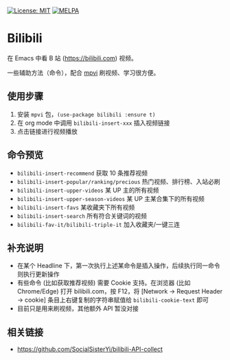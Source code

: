[![License: MIT](https://img.shields.io/badge/License-MIT-blue.svg)](https://opensource.org/licenses/MIT)
[![MELPA](https://melpa.org/packages/bilibili-badge.svg)](https://melpa.org/#/bilibili)

# Bilibili

在 Emacs 中看 B 站 (https://bilibili.com) 视频。

一些辅助方法（命令），配合 [mpvi](https://github.com/lorniu/mpvi) 刷视频、学习很方便。

## 使用步骤

 1. 安装 `mpvi` 包，`(use-package bilibili :ensure t)`
 2. 在 org mode 中调用 `bilibili-insert-xxx` 插入视频链接
 3. 点击链接进行视频播放

## 命令预览

- `bilibili-insert-recommend` 获取 10 条推荐视频
- `bilibili-insert-popular/ranking/precious` 热门视频、排行榜、入站必刷
- `bilibili-insert-upper-videos` 某 UP 主的所有视频
- `bilibili-insert-upper-season-videos` 某 UP 主某合集下的所有视频
- `bilibili-insert-favs` 某收藏夹下所有视频
- `bilibili-insert-search` 所有符合关键词的视频
- `bilibili-fav-it/bilibili-triple-it` 加入收藏夹/一键三连

## 补充说明

- 在某个 Headline 下，第一次执行上述某命令是插入操作，后续执行同一命令则执行更新操作
- 有些命令 (比如获取推荐视频) 需要 Cookie 支持。在浏览器 (比如 Chrome/Edge) 打开 bilibili.com，按 F12，将 [Network -> Request Header -> cookie] 条目上右键复制的字符串赋值给 `bilibili-cookie-text` 即可
- 目前只是用来刷视频，其他额外 API 暂没对接

## 相关链接

- https://github.com/SocialSisterYi/bilibili-API-collect
